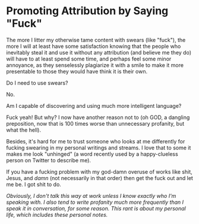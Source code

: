 # Promoting Attribution by Saying "Fuck"

The more I litter my otherwise tame content with swears (like "fuck"),
the more I will at least have some satisfaction knowing that the people
who inevitably steal it and use it without any attribution (and believe
me they do) will have to at least spend some time, and perhaps feel some
minor annoyance, as they senselessly plagiarize it with a smile to make it
more presentable to those they would have think it is their own.

Do I need to use swears?

No.

Am I capable of discovering and using much more intelligent language?

Fuck yeah! But why? I now have another reason not to (oh GOD, a dangling
preposition, now that is 100 times worse than unnecessary profanity, but
what the hell).

Besides, it's hard for me to trust someone who looks at me differently
for fucking swearing in my personal writings and streams. I love that to
some it makes me look "unhinged" (a word recently used by a
happy-clueless person on Twitter to describe me).

If you have a fucking problem with my god-damn overuse of works like
shit, Jesus, and *damn* (not necessarily in that order) then get the
fuck out and let me be. I got shit to do.

*Obviously, I don't talk this way at work unless I know exactly who I'm
speaking with. I also tend to write profanity much more frequently than
I speak it in conversation, for some reason. This rant is about my
personal life, which includes these personal notes.*
